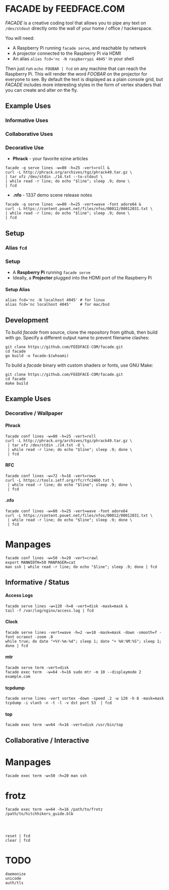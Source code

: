 
# FACADE by FEEDFACE.COM

    
_FACADE_ is a creative coding tool that allows you to pipe any text on `/dev/stdout` directly onto the wall of your home / office / hackerspace. 

You will need:

* A Raspberry Pi running `facade serve`, and reachable by network
* A projector connected to the Raspberry Pi via HDMI
* An alias `alias fcd='nc -N raspberrypi 4045'` in your shell

Then just run `echo FOOBAR | fcd` on any machine that can reach the Raspberry Pi. This will render the word _FOOBAR_ on the projector for everyone to see. By default the text is displayed as a plain console grid, but _FACADE_ includes more interesting styles in the form of vertex shaders that you can create and alter on the fly.




## Example Uses

### Informative Uses
### Collaborative Uses

### Decorative Use



* **Phrack** - your favorite ezine articles

```
facade -q serve lines -w=80 -h=25 -vert=roll &
curl -L http://phrack.org/archives/tgz/phrack49.tar.gz \
| tar xfz /dev/stdin ./14.txt --to-stdout \
| while read -r line; do echo "$line"; sleep .9; done \
| fcd
```

* **.nfo** - 1337 demo scene release notes

```
facade -q serve lines -w=80 -h=25 -vert=wave -font adore64 & 
curl -L https://content.pouet.net/files/nfos/00012/00012031.txt \
| while read -r line; do echo "$line"; sleep .9; done \
| fcd
```

## Setup

### Alias `fcd`




### Setup


* A **Raspberry Pi** running `facade serve`
* Ideally, a **Projector** plugged into the HDMI port of the Raspberry Pi






#### Setup Alias

    
    alias fcd='nc -N localhost 4045' # for linux
    alias fcd='nc localhost 4045'    # for mac/bsd


## Development


To build _facade_ from source, clone the repository from github, then build with go. Specify a different output name to prevent filename clashes:

	git clone https://github.com/FEEDFACE-COM/facade.git
	cd facade
	go build -o facade-$(whoami)
	
To build a _facade_ binary with custom shaders or fonts, use GNU Make:

	git clone https://github.com/FEEDFACE-COM/facade.git
	cd facade
	make build


## Example Uses









### Decorative / Wallpaper


#### Phrack


    facade conf lines -w=80 -h=25 -vert=roll
    curl -L http://phrack.org/archives/tgz/phrack49.tar.gz \
     | tar xfz /dev/stdin ./14.txt -O \
     | while read -r line; do echo "$line"; sleep .9; done \
     | fcd


#### RFC

    facade conf lines -w=72 -h=16 -vert=rows
    curl -L https://tools.ietf.org/rfc/rfc2460.txt \
     | while read -r line; do echo "$line"; sleep .9; done \
     | fcd

#### .nfo 

    facade conf lines -w=80 -h=25 -vert=wave -font adore64
    curl -L https://content.pouet.net/files/nfos/00012/00012031.txt \
     | while read -r line; do echo "$line"; sleep .9; done \
     | fcd
    
# Manpages    
    
    facade conf lines -w=50 -h=20 -vert=crawl
    export MANWIDTH=50 MANPAGER=cat
    man ssh | while read -r line; do echo "$line"; sleep .9; done | fcd





## Informative / Status




#### Access Logs

    facade serve lines -w=120 -h=8 -vert=disk -mask=mask &
    tail -f /var/log/nginx/access.log | fcd


#### Clock

    facade serve lines -vert=wave -h=2 -w=10 -mask=mask -down -smooth=f -font ocraext -zoom .8
    while true; do date "+%Y-%m-%d"; sleep 1; date "+ %H:%M:%S"; sleep 1; done | fcd

    
#### mtr
    
    facade serve term -vert=disk
    facade exec term  -w=64 -h=16 sudo mtr -m 10 --displaymode 2 example.com


#### tcpdump

    facade serve lines -vert vortex -down -speed .2 -w 120 -h 8 -mask=mask
    tcpdump -i vlan5 -n -t -l -v dst port 53  | fcd

#### top

    facade exec term -w=64 -h=16 -vert=disk /usr/bin/top
    
    

## Collaborative / Interactive


# Manpages

    facade exec term -w=50 -h=20 man ssh




# frotz

    facade exec term -w=64 -h=16 /path/to/frotz /path/to/hitchhikers_guide.blb

    
    
    
    reset | fcd
    clear | fcd
    

# TODO
    daemonize
    unicode
    auth/tls
    
    
    
